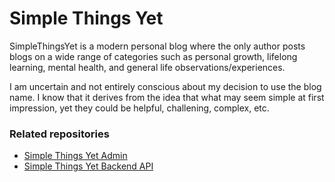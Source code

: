 # Simple Things Yet
SimpleThingsYet is a modern personal blog where the only author posts blogs on a wide range of categories such as personal growth, lifelong learning, mental health, and general life observations/experiences.

I am uncertain and not entirely conscious about my decision to use the blog name. I know that it derives from the idea that what may seem simple at first impression, yet they could be helpful, challening, complex, etc.

### Related repositories
- [Simple Things Yet Admin](https://github.com/bbntpl/simple-things-yet-admin)
- [Simple Things Yet Backend API](https://github.com/bbntpl/simple-things-yet-backend)
